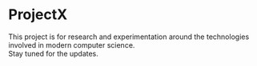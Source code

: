 # ProjectX

This project is for research and experimentation around the technologies involved in modern computer science.  
Stay tuned for the updates.

